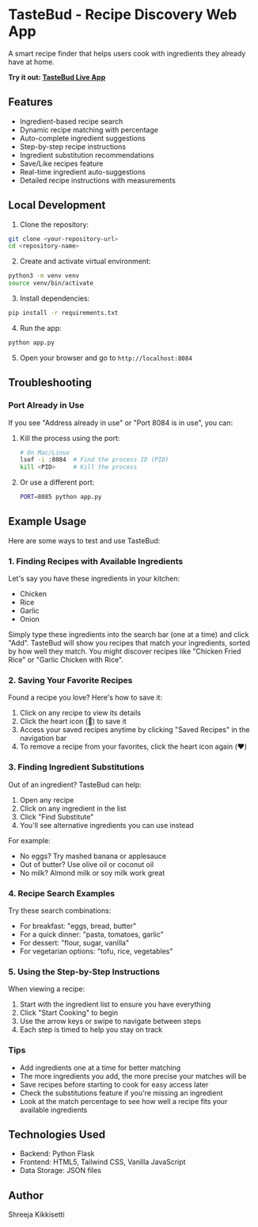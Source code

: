 # TasteBud - Recipe Discovery Web App

A smart recipe finder that helps users cook with ingredients they already have at home.

**Try it out: [TasteBud Live App](https://cs1060-shreejakikkisetti-tasebud.vercel.app/)**

## Features
- Ingredient-based recipe search
- Dynamic recipe matching with percentage
- Auto-complete ingredient suggestions
- Step-by-step recipe instructions
- Ingredient substitution recommendations
- Save/Like recipes feature
- Real-time ingredient auto-suggestions
- Detailed recipe instructions with measurements

## Local Development
1. Clone the repository:
```bash
git clone <your-repository-url>
cd <repository-name>
```

2. Create and activate virtual environment:
```bash
python3 -m venv venv
source venv/bin/activate
```

3. Install dependencies:
```bash
pip install -r requirements.txt
```

4. Run the app:
```bash
python app.py
```

5. Open your browser and go to `http://localhost:8084`

## Troubleshooting

### Port Already in Use
If you see "Address already in use" or "Port 8084 is in use", you can:
1. Kill the process using the port:
   ```bash
   # On Mac/Linux
   lsof -i :8084  # Find the process ID (PID)
   kill <PID>     # Kill the process
   ```
2. Or use a different port:
   ```bash
   PORT=8085 python app.py
   ```

## Example Usage

Here are some ways to test and use TasteBud:

### 1. Finding Recipes with Available Ingredients
Let's say you have these ingredients in your kitchen:
- Chicken
- Rice
- Garlic
- Onion

Simply type these ingredients into the search bar (one at a time) and click "Add". TasteBud will show you recipes that match your ingredients, sorted by how well they match. You might discover recipes like "Chicken Fried Rice" or "Garlic Chicken with Rice".

### 2. Saving Your Favorite Recipes
Found a recipe you love? Here's how to save it:
1. Click on any recipe to view its details
2. Click the heart icon (🤍) to save it
3. Access your saved recipes anytime by clicking "Saved Recipes" in the navigation bar
4. To remove a recipe from your favorites, click the heart icon again (❤️)

### 3. Finding Ingredient Substitutions
Out of an ingredient? TasteBud can help:
1. Open any recipe
2. Click on any ingredient in the list
3. Click "Find Substitute"
4. You'll see alternative ingredients you can use instead

For example:
- No eggs? Try mashed banana or applesauce
- Out of butter? Use olive oil or coconut oil
- No milk? Almond milk or soy milk work great

### 4. Recipe Search Examples
Try these search combinations:
- For breakfast: "eggs, bread, butter"
- For a quick dinner: "pasta, tomatoes, garlic"
- For dessert: "flour, sugar, vanilla"
- For vegetarian options: "tofu, rice, vegetables"

### 5. Using the Step-by-Step Instructions
When viewing a recipe:
1. Start with the ingredient list to ensure you have everything
2. Click "Start Cooking" to begin
3. Use the arrow keys or swipe to navigate between steps
4. Each step is timed to help you stay on track

### Tips
- Add ingredients one at a time for better matching
- The more ingredients you add, the more precise your matches will be
- Save recipes before starting to cook for easy access later
- Check the substitutions feature if you're missing an ingredient
- Look at the match percentage to see how well a recipe fits your available ingredients

## Technologies Used
- Backend: Python Flask
- Frontend: HTML5, Tailwind CSS, Vanilla JavaScript
- Data Storage: JSON files

## Author
Shreeja Kikkisetti
